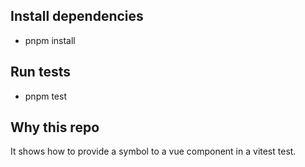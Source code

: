 
## Install dependencies 
- pnpm install

## Run tests
- pnpm test

## Why this repo
It shows how to provide a symbol to a vue component in a vitest test.